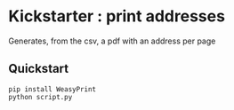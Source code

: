 # Kickstarter : print addresses
Generates, from the csv, a pdf with an address per page

## Quickstart

```
pip install WeasyPrint
python script.py
```
